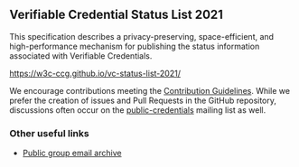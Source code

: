 ## Verifiable Credential Status List 2021

This specification describes a privacy-preserving, space-efficient, and
high-performance mechanism for publishing the status information 
associated with Verifiable Credentials.

https://w3c-ccg.github.io/vc-status-list-2021/

We encourage contributions meeting the [Contribution
Guidelines](CONTRIBUTING.md).  While we prefer the creation of issues
and Pull Requests in the GitHub repository, discussions often occur
on the
[public-credentials](http://lists.w3.org/Archives/Public/public-credentials/)
mailing list as well.

### Other useful links
* [Public group email archive](https://lists.w3.org/Archives/Public/public-credentials/)
